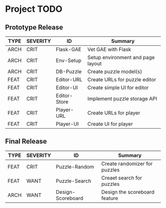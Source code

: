 Project TODO
============

Prototype Release
-----------------

TYPE | SEVERITY | ID | Summary
------|----|----|----
ARCH | CRIT | Flask-GAE | Vet GAE with Flask
ARCH | CRIT | Env-Setup | Setup environment and page layout
ARCH | CRIT | DB-Puzzle | Create puzzle model(s)
FEAT | CRIT | Editor-URL | Create URLs for puzzle editor
FEAT | CRIT | Editor-UI | Create simple UI for editor
FEAT | CRIT | Editor-Store | Implement puzzle storage API
FEAT | CRIT | Player-URL | Create URLs for player
FEAT | CRIT | Player-UI | Create UI for player

Final Release
-------------

TYPE | SEVERITY | ID | Summary
------|----|----|----
FEAT | CRIT | Puzzle-Random | Create randomizer for puzzles
FEAT | WANT | Puzzle-Search | Creaet search for puzzles
ARCH | WANT | Design-Scoreboard | Design the scoreboard feature


